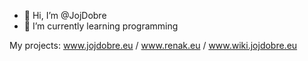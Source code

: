 - 👋 Hi, I’m @JojDobre
- 🌱 I’m currently learning programming

My projects: www.jojdobre.eu / www.renak.eu / www.wiki.jojdobre.eu

<!---
JojDobre/JojDobre is a ✨ special ✨ repository because its `README.md` (this file) appears on your GitHub profile.
You can click the Preview link to take a look at your changes.
--->
